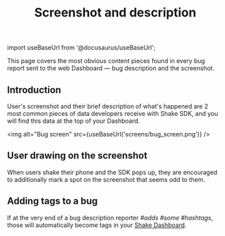 ﻿---
id: screenshot-and-description
title: Screenshot and description
---
import useBaseUrl from '@docusaurus/useBaseUrl';

This page covers the most obvious content pieces found in every bug report sent to the
 web Dashboard — bug description and the screenshot.

## Introduction
User's screenshot and their brief description of what's happened are 2 most common pieces of
data developers receive with Shake SDK, and you will find this data at the top of your Dashboard.

<img
  alt="Bug screen"
  src={useBaseUrl('screens/bug_screen.png')}
/>

## User drawing on the screenshot
When users shake their phone and the SDK pops up, they are encouraged to additionally mark a
spot on the screenshot that seems odd to them.

## Adding tags to a bug
If at the very end of a bug description reporter *#adds #some #hashtags*,
those will automatically become <span class="tag-button pink-tag-button">tags</span> in your [Shake Dashboard](https://app.shakebugs.com/).
